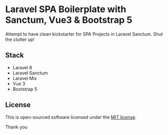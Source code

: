 # Laravel SPA Boilerplate with Sanctum, Vue3 & Bootstrap 5

Attempt to have clean kickstarter for SPA Projects in Laravel Sanctum. Shut the clutter up!

## Stack
- Laravel 8
- Laravel Sanctum
- Laravel Mix
- Vue 3
- Bootstrap 5

## License

This is open-sourced software licensed under the [MIT license](https://opensource.org/licenses/MIT).

Thank you
